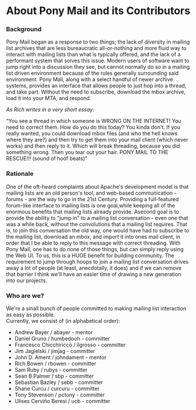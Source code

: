 # About Pony Mail and its Contributors

### Background
Pony Mail began as a response to two things; the lack of diversity in
mailing list archives that are less bureaucratic all-or-nothing and more
fluid way to interact with mailing lists than what is typically offered,
and the lack of a performant system that solves this issue. Modern users
of software want to jump right into a discussion they see, but cannot
normally do so in a mailing list driven environment because of the rules
generally surrounding said environment. Pony Mail, along with a select
handful of newer archive systems, provides an interface that allows
people to just hop into a thread, and take part. Without the need to
subscribe, download the mbox archive, load it into your MTA, and
respond.

_As Rich writes in a very short essay:_

<q>You see a thread in which someone is WRONG ON THE INTERNET! You need to
correct them. How do you do this today? You kinda don't. If you really
wanted, you could download mbox files (and who the hell knows where they
are?) and then try to get them into your mail client (which never works)
and then reply to it. Which will break threading, because you did
something wrong. Then you tear out your hair. PONY MAIL TO THE RESCUE!!!
(sound of hoof beats)</q>

### Rationale

One of the oft-heard complaints about Apache's development model is that
mailing lists are an old person's tool, and web-based communication -
forums - are the way to go in the 21st Century. Providing a
full-featured forum-like interface to mailing lists is one goal,while
keeping all of the enormous benefits that mailing lists already provide.
Asecond goal is to provide the ability to "jump in" to a mailing list
conversation - even one that was a while back, without the convolutions
that a mailing list requires. That is, to join this conversation the old
way, one would have had to subscribe to the mailing list, download an
mbox, and import it into ones mail client, in order that I be able to
reply to this message with correct threading. With Pony Mail, one has to
do none of those things, but can simply reply using the Web UI. To us,
this is a HUGE benefit for building community. The requirement to jump
through hoops to join a mailing list conversation drives away a lot of
people (at least, anecdotally, it does) and if we can remove that
barrier I think we'll have an easier time of drawing a new generation
into our projects.


### Who are we?

We're a small bunch of people committed to making mailing list interaction as easy as possible.<br/>
 Currently, we consist of (in alphabetical order):<br/>
 <ul>
     <li>Andrew Bayer / abayer - mentor</li>
     <li>Daniel Gruno / humbedooh - committer</li>
     <li>Francesco Chicchiriccò / ilgrosso - committer</li>
     <li>Jim Jagielski / jimjag - committer</li>
     <li>John D. Ament / johndament - mentor</li>
     <li>Rich Bowen / rbowen - committer</li>
     <li>Sam Ruby / rubys - committer</li>
     <li>Sean B Palmer / sbp - committer</li>
     <li>Sebastian Bazley / sebb - committer</li>
     <li>Shane Curcu / curcuru - committer</li>
     <li>Tony Stevenson / pctony - committer</li>
     <li>Ulises Cerviño Beresi / ucb - committer</li>
 </ul>
